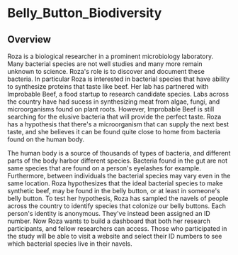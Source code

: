 # Belly_Button_Biodiversity

## Overview

Roza is a biological researcher in a prominent microbiology laboratory. Many bacterial species are not well studies and many more remain unknown to science. Roza's role is to discover and document these bacteria. In particular Roza is interested in bacterial species that have ability to synthesize proteins that taste like beef. Her lab has partnered with Improbable Beef, a food startup to research candidate species. Labs across the country have had sucess in synthesizing meat from algae, fungi, and microorganisms found on plant roots. However, Improbable Beef is still searching for the elusive bacteria that will provide the perfect taste. Roza has a hypothesis that there's a microorganism that can supply the next best taste, and she believes it can be found quite close to home from bacteria found on the human body.

The human body is a source of thousands of types of bacteria, and different parts of the body harbor different species. Bacteria found in the gut are not same species that are found on a person's eyelashes for example. Furthermore, between individuals the bacterial species may vary even in the same location. Roza hypothesizes that the ideal bacterial species to make synthetic beef, may be found in the belly button, or at least in someone's belly button. To test her hypothesis, Roza has sampled the navels of people across the country to identify species that colonize our belly buttons. Each person's identity is anonymous. They've instead been assigned an ID number. Now Roza wants to build a dashboard that both her research participants, and fellow researchers can access. Those who participated in the study will be able to visit a website and select their ID numbers to see which bacterial species live in their navels.
